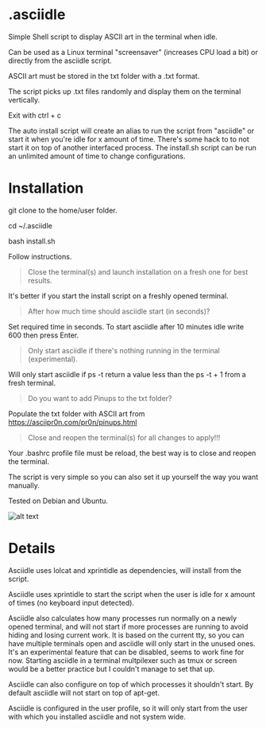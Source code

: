 # .asciidle
Simple Shell script to display ASCII art in the terminal when idle.

Can be used as a Linux terminal "screensaver" (increases CPU load a bit) or directly from the asciidle script.

ASCII art must be stored in the txt folder with a .txt format.

The script picks up .txt files randomly and display them on the terminal vertically.

Exit with ctrl + c

The auto install script will create an alias to run the script from "asciidle" or start it when you're idle for x amount of time. There's some hack to to not start it on top of another interfaced process. The install.sh script can be run an unlimited amount of time to change configurations.

# Installation

git clone to the home/user folder.

cd ~/.asciidle

bash install.sh

Follow instructions.

>Close the terminal(s) and launch installation on a fresh one for best results.

It's better if you start the install script on a freshly opened terminal.

>After how much time should asciidle start (in seconds)?

Set required time in seconds. To start asciidle after 10 minutes idle write 600 then press Enter.

>Only start asciidle if there's nothing running in the terminal (experimental).

Will only start asciidle if ps -t return a value less than the ps -t + 1 from a fresh terminal.

>Do you want to add Pinups to the txt folder?

Populate the txt folder with ASCII art from https://asciipr0n.com/pr0n/pinups.html

>Close and reopen the terminal(s) for all changes to apply!!!

Your .bashrc profile file must be reload, the best way is to close and reopen the terminal.

The script is very simple so you can also set it up yourself the way you want manually.

Tested on Debian and Ubuntu.

![alt text](https://files.catbox.moe/klulg5.jpg)

# Details

Asciidle uses lolcat and xprintidle as dependencies, will install from the script.

Asciidle uses xprintidle to start the script when the user is idle for x amount of times (no keyboard input detected).

Asciidle also calculates how many processes run normally on a newly opened terminal, and will not start if more processes are running to avoid hiding and losing current work. It is based on the current tty, so you can have multiple terminals open and asciidle will only start in the unused ones.
It's an experimental feature that can be disabled, seems to work fine for now.
Starting asciidle in a terminal multpilexer such as tmux or screen would be a better practice but I couldn't manage to set that up.

Asciidle can also configure on top of which processes it shouldn't start. By default asciidle will not start on top of apt-get.

Asciidle is configured in the user profile, so it will only start from the user with which you installed asciidle and not system wide.
